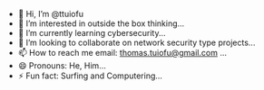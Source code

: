 - 👋 Hi, I’m @ttuiofu
- 👀 I’m interested in outside the box thinking...
- 🌱 I’m currently learning cybersecurity...
- 💞️ I’m looking to collaborate on network security type projects...
- 📫 How to reach me email: thomas.tuiofu@gmail.com ...
- 😄 Pronouns: He, Him...
- ⚡ Fun fact: Surfing and Computering...

<!---
ttuiofu/ttuiofu is a ✨ special ✨ repository because its `README.md` (this file) appears on your GitHub profile.
You can click the Preview link to take a look at your changes.
--->
